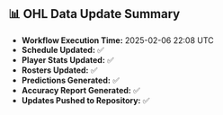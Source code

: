 ## 📊 OHL Data Update Summary
- **Workflow Execution Time:** 2025-02-06 22:08 UTC
- **Schedule Updated:** ✅
- **Player Stats Updated:** ✅
- **Rosters Updated:** ✅
- **Predictions Generated:** ✅
- **Accuracy Report Generated:** ✅
- **Updates Pushed to Repository:** ✅
